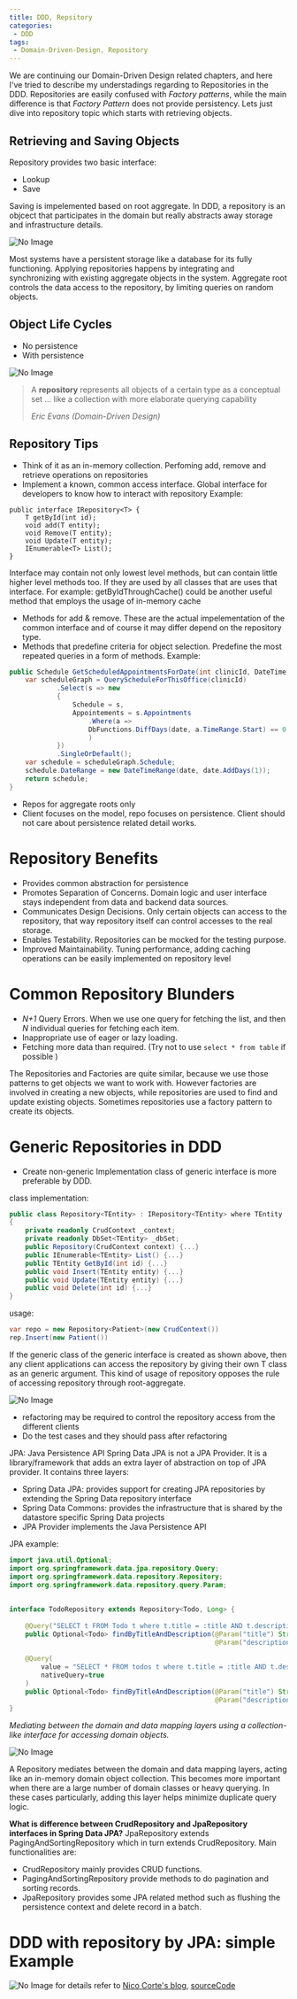 ```yaml
---
title: DDD, Repsitory
categories:
 - DDD
tags:
 - Domain-Driven-Design, Repository
---
```

We are continuing our Domain-Driven Design related chapters, and here I've tried to describe my understadings regarding to Repositories in the DDD. Repositories are easily confused with *Factory patterns*, while the main difference is that *Factory Pattern* does not provide persistency. Lets just dive into repository topic which starts with retrieving objects.

## Retrieving and Saving Objects

Repository provides two basic interface:
 - Lookup
 - Save

Saving is impelemented based on root aggregate. In DDD, a repository is an objcect that participates in the domain but really abstracts away storage and infrastructure details.

![No Image](/assets/2018-05-10-ddd-repositories/retrievingObjects.png)

Most systems have a persistent storage like a database for its fully functioning. Applying repositories happens by integrating and synchronizing with existing aggregate objects in the system. Aggregate root controls the data access to the repository, by limiting queries on random objects.

## Object Life Cycles
 - No persistence
 - With persistence 

![No Image](/assets/2018-05-10-ddd-repositories/ObjectLifecycle.png)

> A **repository** represents all objects of a certain type as a conceptual set ... like a collection with more elaborate querying capability
>
> <cite>Eric Evans (Domain-Driven Design)</cite>


## Repository Tips
- Think of it as an in-memory collection. Perfoming add, remove and retrieve operations on repositories
- Implement a known, common access interface. Global interface for developers to know how to interact with repository
Example:
```
public interface IRepository<T> {
	T getById(int id);
	void add(T entity);
	void Remove(T entity);
	void Update(T entity);
	IEnumerable<T> List();
}
```
Interface may contain not only lowest level methods, but can contain little higher level methods too. If they are used by all classes that are uses that interface. For example: getByIdThroughCache() could be another useful method that employs the usage of in-memory cache
	
- Methods for add & remove. These are the actual impelementation of the common interface and of course it may differ depend on the repository type.
- Methods that predefine criteria for object selection. Predefine the most repeated queries in a form of methods.
Example:

```C#
public Schedule GetScheduledAppointmentsForDate(int clinicId, DateTime date) {
	var scheduleGraph = QueryScheduleForThisOffice(clinicId)
			.Select(s => new
			{
				Schedule = s,
				Appointements = s.Appointments
					.Where(a =>
					DbFunctions.DiffDays(date, a.TimeRange.Start) == 0
					)
			})
			.SingleOrDefault();
	var schedule = scheduleGraph.Schedule;
	schedule.DateRange = new DateTimeRange(date, date.AddDays(1));
	return schedule;
}
```

- Repos for aggregate roots only
- Client focuses on the model, repo focuses on persistence. Client should not care about persistence related detail works.

# Repository Benefits
- Provides common abstraction for persistence
- Promotes Separation of Concerns. Domain logic and user interface stays independent from data and backend data sources.
- Communicates Design Decisions. Only certain objects can access to the repository, that way repository itself can control accesses to the real storage.
- Enables Testability. Repositories can be mocked for the testing purpose.
- Improved Maintainability. Tuning performance, adding caching operations can be easily implemented on repository level

# Common Repository Blunders
- *N+1* Query Errors. When we use one query for fetching the list, and then *N* individual queries for fetching each item.
- Inappropriate use of eager or lazy loading.
- Fetching more data than required. (Try not to use `select * from table` if possible )


The Repositories and Factories are quite similar, because we use those patterns to get objects we want to work with. However factories are involved in creating a new objects, while repositories are used to find and update existing objects. Sometimes repositories use a factory pattern to create its objects.


# Generic Repositories in DDD
- Create non-generic Implementation class of generic interface is more preferable by DDD. 

class implementation:

```C#
public class Repository<TEntity> : IRepository<TEntity> where TEntity : class, IEntity
{
	private readonly CrudContext _context;
	private readonly DbSet<TEntity> _dbSet;
	public Repository(CrudContext context) {...}
	public IEnumerable<TEntity> List() {...}
	public TEntity GetById(int id) {...}
	public void Insert(TEntity entity) {...}
	public void Update(TEntity entity) {...}
	public void Delete(int id) {...}
}
```

usage: 

```C#
var repo = new Repository<Patient>(new CrudContext())
rep.Insert(new Patient())
```

If the generic class of the generic interface is created as shown above, then any client applications can access the repository by giving their own T class as an generic argument. This kind of usage of repository opposes the rule of accessing repository through root-aggregate.

![No Image](/assets/2018-05-10-ddd-repositories/genericRepositories.png)


- refactoring may be required to control the repository access from the different clients
- Do the test cases and they should pass after refactoring


JPA: Java Persistence API
Spring Data JPA is not a JPA Provider. It is a library/framework that adds an extra layer of abstraction on top of JPA provider. It contains three layers:
- Spring Data JPA: provides support for creating JPA repositories by extending the Spring Data repository interface
- Spring Data Commons: provides the infrastructure that is shared by the datastore specific Spring Data projects
- JPA Provider implements the Java Persistence API

JPA example: 

```java
import java.util.Optional;
import org.springframework.data.jpa.repository.Query;
import org.springframework.data.repository.Repository;
import org.springframework.data.repository.query.Param;
 
 
interface TodoRepository extends Repository<Todo, Long> { 
     
    @Query("SELECT t FROM Todo t where t.title = :title AND t.description = :description")
    public Optional<Todo> findByTitleAndDescription(@Param("title") String title, 
                                                    @Param("description") String description);
     
    @Query(
        value = "SELECT * FROM todos t where t.title = :title AND t.description = :description", 
        nativeQuery=true
    )
    public Optional<Todo> findByTitleAndDescription(@Param("title") String title, 
                                                    @Param("description") String description);
}
```

*Mediating between the domain and data mapping layers using a collection-like interface for accessing domain objects.*

![No Image](https://martinfowler.com/eaaCatalog/repositorySketch.gif)

A Repository mediates between the domain and data mapping layers, acting like an in-memory domain object collection. This becomes more important when there are a large number of domain classes or heavy querying. In these cases particularly, adding this layer helps minimize duplicate query logic.


**What is difference between CrudRepository and JpaRepository interfaces in Spring Data JPA?**
JpaRepository extends PagingAndSortingRepository which in turn extends CrudRepository. Main functionalities are:
- CrudRepository mainly provides CRUD functions.
- PagingAndSortingRepository provide methods to do pagination and sorting records.
- JpaRepository provides some JPA related method such as flushing the persistence context and delete record in a batch.



# DDD with repository by JPA: simple Example
![No Image](http://blog.ncortes.com/wp-content/uploads/2014/06/DDDAcademy2.png)
for details refer to [Nico Corte's blog](http://blog.ncortes.com/2014/06/30/ddd-repository-by-jpa-simple-example/), [sourceCode](https://bitbucket.org/coganic/hexagonalacademy/src)



